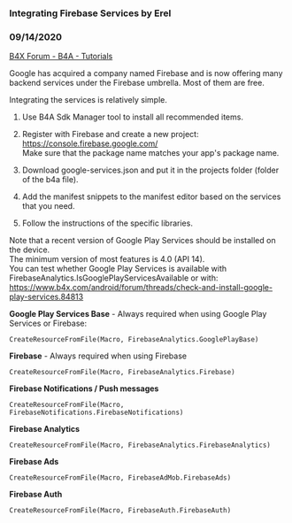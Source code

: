 ### Integrating Firebase Services by Erel
### 09/14/2020
[B4X Forum - B4A - Tutorials](https://www.b4x.com/android/forum/threads/67692/)

Google has acquired a company named Firebase and is now offering many backend services under the Firebase umbrella. Most of them are free.  
  
Integrating the services is relatively simple.  
  
1. Use B4A Sdk Manager tool to install all recommended items.  
  
2. Register with Firebase and create a new project: <https://console.firebase.google.com/>  
Make sure that the package name matches your app's package name.  
  
3. Download google-services.json and put it in the projects folder (folder of the b4a file).  
  
4. Add the manifest snippets to the manifest editor based on the services that you need.  
  
5. Follow the instructions of the specific libraries.  
  
Note that a recent version of Google Play Services should be installed on the device.  
The minimum version of most features is 4.0 (API 14).  
You can test whether Google Play Services is available with FirebaseAnalytics.IsGooglePlayServicesAvailable or with: <https://www.b4x.com/android/forum/threads/check-and-install-google-play-services.84813>  
  
**Google Play Services Base** - Always required when using Google Play Services or Firebase:  

```B4X
CreateResourceFromFile(Macro, FirebaseAnalytics.GooglePlayBase)
```

  
**Firebase** - Always required when using Firebase  

```B4X
CreateResourceFromFile(Macro, FirebaseAnalytics.Firebase)
```

  
**Firebase Notifications / Push messages**  

```B4X
CreateResourceFromFile(Macro, FirebaseNotifications.FirebaseNotifications)
```

  
**Firebase Analytics**  

```B4X
CreateResourceFromFile(Macro, FirebaseAnalytics.FirebaseAnalytics)
```

  
**Firebase Ads**  

```B4X
CreateResourceFromFile(Macro, FirebaseAdMob.FirebaseAds)
```

  
**Firebase Auth**  

```B4X
CreateResourceFromFile(Macro, FirebaseAuth.FirebaseAuth)
```